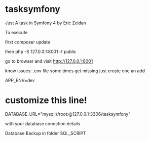 # tasksymfony
Just A task in Symfony 4
by Eric Zeidan

To execute

first
composer update

then 
php -S 127.0.0.1:8001 -t public

go to browser and visit http://127.0.0.1:8001

know issues:
.env file some times get missing
just create one an add

APP_ENV=dev

# customize this line!
DATABASE_URL="mysql://root:@127.0.0.1:3306/tasksymfony"

with your database conection details

Database Backup in folder SQL_SCRIPT